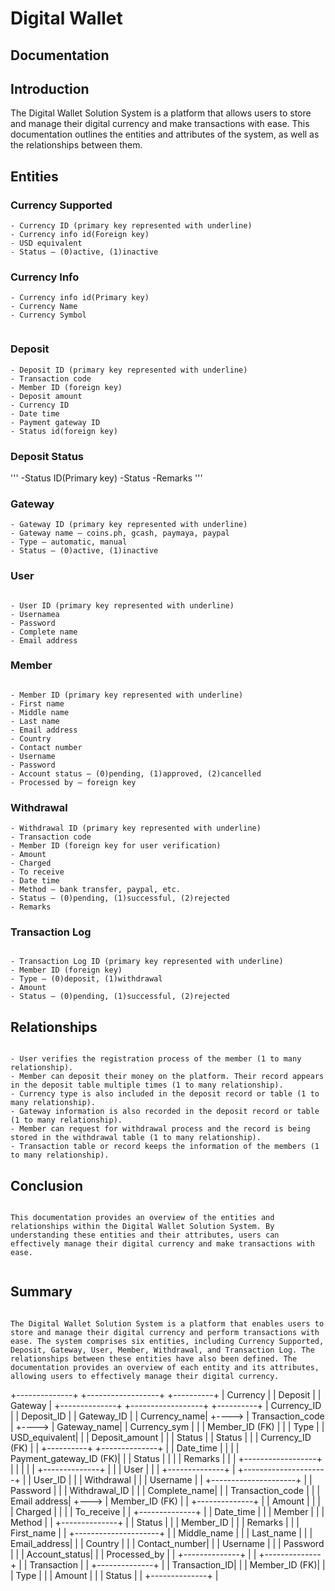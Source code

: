 # Digital Wallet

## Documentation

## Introduction

The Digital Wallet Solution System is a platform that allows users to store and manage their digital currency and make transactions with ease. This documentation outlines the entities and attributes of the system, as well as the relationships between them.

## Entities

### Currency Supported
```
- Currency ID (primary key represented with underline)
- Currency info id(Foreign key)
- USD equivalent
- Status – (0)active, (1)inactive
```


### Currency Info
```
- Currency info id(Primary key)
- Currency Name 
- Currency Symbol


```
### Deposit
```
- Deposit ID (primary key represented with underline)
- Transaction code
- Member ID (foreign key)
- Deposit amount
- Currency ID
- Date time
- Payment gateway ID
- Status id(foreign key)
```

### Deposit Status

 '''
-Status ID(Primary key)
-Status
-Remarks
 '''


### Gateway

```
- Gateway ID (primary key represented with underline)
- Gateway name – coins.ph, gcash, paymaya, paypal
- Type – automatic, manual
- Status – (0)active, (1)inactive
```


### User

```

- User ID (primary key represented with underline)
- Usernamea
- Password
- Complete name
- Email address

```

### Member

```

- Member ID (primary key represented with underline)
- First name
- Middle name
- Last name
- Email address
- Country
- Contact number
- Username
- Password
- Account status – (0)pending, (1)approved, (2)cancelled
- Processed by – foreign key

```


### Withdrawal

```
- Withdrawal ID (primary key represented with underline)
- Transaction code
- Member ID (foreign key for user verification)
- Amount
- Charged
- To receive
- Date time
- Method – bank transfer, paypal, etc.
- Status – (0)pending, (1)successful, (2)rejected
- Remarks

```

### Transaction Log

```

- Transaction Log ID (primary key represented with underline)
- Member ID (foreign key)
- Type – (0)deposit, (1)withdrawal
- Amount
- Status – (0)pending, (1)successful, (2)rejected

```

## Relationships

```

- User verifies the registration process of the member (1 to many relationship).
- Member can deposit their money on the platform. Their record appears in the deposit table multiple times (1 to many relationship).
- Currency type is also included in the deposit record or table (1 to many relationship).
- Gateway information is also recorded in the deposit record or table (1 to many relationship).
- Member can request for withdrawal process and the record is being stored in the withdrawal table (1 to many relationship).
- Transaction table or record keeps the information of the members (1 to many relationship).

```

## Conclusion

```

This documentation provides an overview of the entities and relationships within the Digital Wallet Solution System. By understanding these entities and their attributes, users can effectively manage their digital currency and make transactions with ease.


```

## Summary
```

The Digital Wallet Solution System is a platform that enables users to store and manage their digital currency and perform transactions with ease. The system comprises six entities, including Currency Supported, Deposit, Gateway, User, Member, Withdrawal, and Transaction Log. The relationships between these entities have also been defined. The documentation provides an overview of each entity and its attributes, allowing users to effectively manage their digital currency.

```



+--------------+          +------------------+           +----------+
| Currency     |          | Deposit          |           | Gateway  |
+--------------+          +------------------+           +----------+
| Currency_ID  |          | Deposit_ID       |           | Gateway_ID |
| Currency_name|   +----> | Transaction_code |    +---->  | Gateway_name|
| Currency_sym |   |      | Member_ID (FK)   |    |      | Type     |
| USD_equivalent|   |      | Deposit_amount  |    |      | Status   |
| Status       |   |      | Currency_ID (FK) |    |      +----------+
+--------------+   |      | Date_time       |    |
                    |      | Payment_gateway_ID (FK)| 
                    |      | Status          |    |
                    |      | Remarks         |    |
                    |      +------------------+    |
                    |                                |
                    |                                |
+--------------+    |                                |
| User         |    |                                |
+--------------+    |     +---------------------+  |
| User_ID      |    |     | Withdrawal          |  |
| Username     |    |     +---------------------+  |
| Password     |    |     | Withdrawal_ID       |  |
| Complete_name|    |     | Transaction_code    |  |
| Email address|    +---> | Member_ID (FK)      |  |
+--------------+    |     | Amount              |  |
                    |     | Charged             |  |
                    |     | To_receive         |  |
+--------------+    |     | Date_time          |  |
| Member       |    |     | Method              |  |
+--------------+    |     | Status              |  |
| Member_ID    |    |     | Remarks             |  |
| First_name   |    |     +---------------------+  |
| Middle_name  |    |
| Last_name    |    |
| Email_address|    |
| Country      |    |
| Contact_number|   |
| Username     |   |
| Password     |   |
| Account_status|   |
| Processed_by  |   |
+--------------+   |
                    |
+--------------+    |
| Transaction   |    |
+--------------+    |
| Transaction_ID|    |
| Member_ID (FK)|    |
| Type          |    |
| Amount        |    |
| Status        |    |
+--------------+    |
